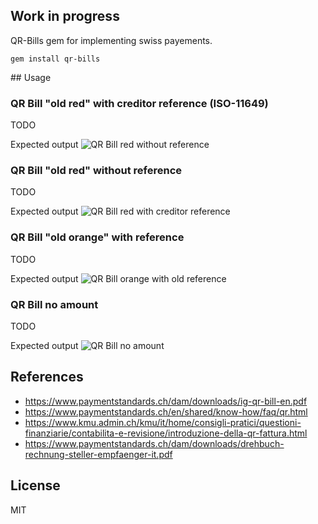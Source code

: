 ## Work in progress

QR-Bills gem for implementing swiss payements.

```
gem install qr-bills
```

## Usage

### QR Bill "old red" with creditor reference (ISO-11649)
TODO

Expected output
![QR Bill red without reference](https://github.com/damoiser/qr-bills/imgs/qr_bill_red_with_credit_ref.jpeg)


### QR Bill "old red" without reference
TODO

Expected output
![QR Bill red with creditor reference](https://github.com/damoiser/qr-bills/imgs/qr_bill_red_no_ref.jpeg)


### QR Bill "old orange" with reference
TODO

Expected output
![QR Bill orange with old reference](https://github.com/damoiser/qr-bills/imgs/qr_bill_orange_old_ref.jpeg)

### QR Bill no amount
TODO

Expected output
![QR Bill no amount](https://github.com/damoiser/qr-bills/imgs/qr_bill_no_amount.jpeg)

## References
* https://www.paymentstandards.ch/dam/downloads/ig-qr-bill-en.pdf
* https://www.paymentstandards.ch/en/shared/know-how/faq/qr.html
* https://www.kmu.admin.ch/kmu/it/home/consigli-pratici/questioni-finanziarie/contabilita-e-revisione/introduzione-della-qr-fattura.html
* https://www.paymentstandards.ch/dam/downloads/drehbuch-rechnung-steller-empfaenger-it.pdf

## License
MIT